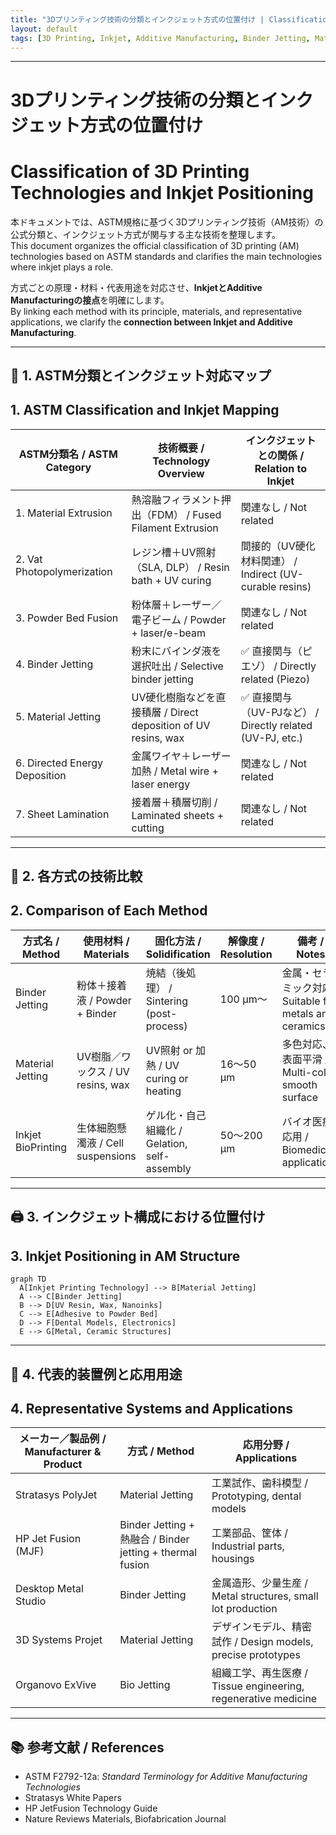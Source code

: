 ```yaml
---
title: "3Dプリンティング技術の分類とインクジェット方式の位置付け | Classification of 3D Printing Technologies and Inkjet Positioning"
layout: default
tags: [3D Printing, Inkjet, Additive Manufacturing, Binder Jetting, Material Jetting]
---
```


---

# 3Dプリンティング技術の分類とインクジェット方式の位置付け  
# Classification of 3D Printing Technologies and Inkjet Positioning

本ドキュメントでは、ASTM規格に基づく3Dプリンティング技術（AM技術）の公式分類と、インクジェット方式が関与する主な技術を整理します。  
This document organizes the official classification of 3D printing (AM) technologies based on ASTM standards and clarifies the main technologies where inkjet plays a role.  

方式ごとの原理・材料・代表用途を対応させ、**InkjetとAdditive Manufacturingの接点**を明確にします。  
By linking each method with its principle, materials, and representative applications, we clarify the **connection between Inkjet and Additive Manufacturing**.  

---

## 🧭 1. ASTM分類とインクジェット対応マップ  
## 1. ASTM Classification and Inkjet Mapping

| **ASTM分類名 / ASTM Category** | **技術概要 / Technology Overview**          | **インクジェットとの関係 / Relation to Inkjet** |
|--------------------------------|----------------------------------------------|-----------------------------------|
| 1. Material Extrusion          | 熱溶融フィラメント押出（FDM） / Fused Filament Extrusion | 関連なし / Not related |
| 2. Vat Photopolymerization     | レジン槽＋UV照射（SLA, DLP） / Resin bath + UV curing | 間接的（UV硬化材料関連） / Indirect (UV-curable resins) |
| 3. Powder Bed Fusion           | 粉体層＋レーザー／電子ビーム / Powder + laser/e-beam | 関連なし / Not related |
| 4. Binder Jetting              | 粉末にバインダ液を選択吐出 / Selective binder jetting | ✅ 直接関与（ピエゾ） / Directly related (Piezo) |
| 5. Material Jetting            | UV硬化樹脂などを直接積層 / Direct deposition of UV resins, wax | ✅ 直接関与（UV-PJなど） / Directly related (UV-PJ, etc.) |
| 6. Directed Energy Deposition  | 金属ワイヤ＋レーザー加熱 / Metal wire + laser energy | 関連なし / Not related |
| 7. Sheet Lamination            | 接着層＋積層切削 / Laminated sheets + cutting | 関連なし / Not related |

---

## 🧪 2. 各方式の技術比較  
## 2. Comparison of Each Method

| **方式名 / Method**   | **使用材料 / Materials** | **固化方法 / Solidification** | **解像度 / Resolution** | **備考 / Notes** |
|------------------------|---------------------------|-------------------------------|-------------------------|------------------|
| Binder Jetting         | 粉体＋接着液 / Powder + Binder | 焼結（後処理） / Sintering (post-process) | 100 μm〜 | 金属・セラミック対応 / Suitable for metals and ceramics |
| Material Jetting       | UV樹脂／ワックス / UV resins, wax | UV照射 or 加熱 / UV curing or heating | 16〜50 μm | 多色対応、表面平滑 / Multi-color, smooth surface |
| Inkjet BioPrinting     | 生体細胞懸濁液 / Cell suspensions | ゲル化・自己組織化 / Gelation, self-assembly | 50〜200 μm | バイオ医療応用 / Biomedical applications |

---

## 🖨 3. インクジェット構成における位置付け  
## 3. Inkjet Positioning in AM Structure

```mermaid
graph TD
  A[Inkjet Printing Technology] --> B[Material Jetting]
  A --> C[Binder Jetting]
  B --> D[UV Resin, Wax, Nanoinks]
  C --> E[Adhesive to Powder Bed]
  D --> F[Dental Models, Electronics]
  E --> G[Metal, Ceramic Structures]
```

---

## 📌 4. 代表的装置例と応用用途  
## 4. Representative Systems and Applications

| **メーカー／製品例 / Manufacturer & Product** | **方式 / Method** | **応用分野 / Applications** |
|--------------------------------|-----------------|--------------------------------|
| Stratasys PolyJet              | Material Jetting | 工業試作、歯科模型 / Prototyping, dental models |
| HP Jet Fusion (MJF)            | Binder Jetting + 熱融合 / Binder jetting + thermal fusion | 工業部品、筐体 / Industrial parts, housings |
| Desktop Metal Studio           | Binder Jetting | 金属造形、少量生産 / Metal structures, small lot production |
| 3D Systems Projet              | Material Jetting | デザインモデル、精密試作 / Design models, precise prototypes |
| Organovo ExVive                | Bio Jetting | 組織工学、再生医療 / Tissue engineering, regenerative medicine |

---

## 📚 参考文献 / References

- ASTM F2792-12a: *Standard Terminology for Additive Manufacturing Technologies*  
- Stratasys White Papers  
- HP JetFusion Technology Guide  
- Nature Reviews Materials, Biofabrication Journal  
